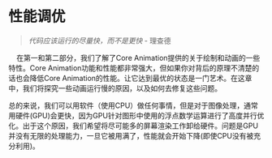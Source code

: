 # 性能调优

>*代码应该运行的尽量快，而不是更快* - 理查德

&nbsp;&nbsp;&nbsp;&nbsp;在第一和第二部分，我们了解了Core Animation提供的关于绘制和动画的一些特性。Core Animation功能和性能都非常强大，但如果你对背后的原理不清楚的话也会降低Core Animation的性能。让它达到最优的状态是一门艺术。在这章中，我们将探究一些动画运行慢的原因，以及如何去修复这些问题。

总的来说，我们可以用软件（使用CPU）做任何事情，但是对于图像处理，通常用硬件(GPU)会更快，因为GPU针对图形中使用的浮点数学运算进行了高度并行优化。出于这个原因，我们希望将尽可能多的屏幕渲染工作卸给硬件。问题是GPU并没有无限的处理能力，一旦它被用满了，性能就会开始下降(即使CPU没有被充分利用)。

